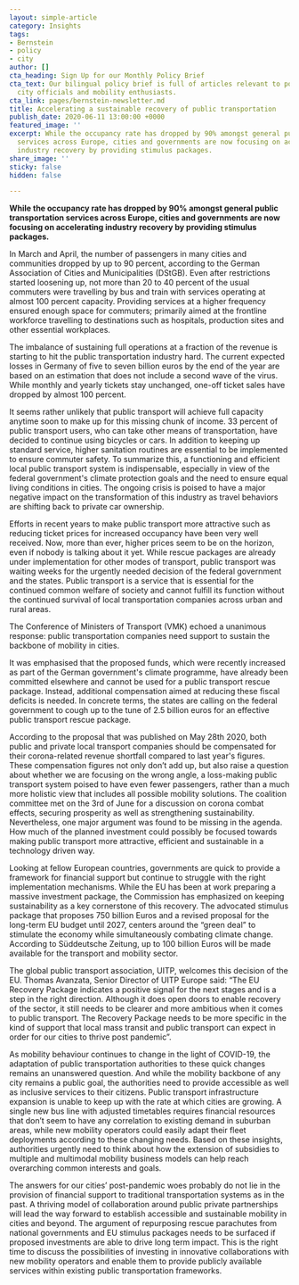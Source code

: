 ```yaml
---
layout: simple-article
category: Insights
tags:
- Bernstein
- policy
- city
author: []
cta_heading: Sign Up for our Monthly Policy Brief
cta_text: Our bilingual policy brief is full of articles relevant to policymakers,
  city officials and mobility enthusiasts.
cta_link: pages/bernstein-newsletter.md
title: Accelerating a sustainable recovery of public transportation
publish_date: 2020-06-11 13:00:00 +0000
featured_image: ''
excerpt: While the occupancy rate has dropped by 90% amongst general public transportation
  services across Europe, cities and governments are now focusing on accelerating
  industry recovery by providing stimulus packages.
share_image: ''
sticky: false
hidden: false

---
```

**While the occupancy rate has dropped by 90% amongst general public transportation services across Europe, cities and governments are now focusing on accelerating industry recovery by providing stimulus packages.**

In March and April, the number of passengers in many cities and communities dropped by up to 90 percent, according to the German Association of Cities and Municipalities (DStGB). Even after restrictions started loosening up, not more than 20 to 40 percent of the usual commuters were travelling by bus and train with services operating at almost 100 percent capacity. Providing services at a higher frequency ensured enough space for commuters; primarily aimed at the frontline workforce travelling to destinations such as hospitals, production sites and other essential workplaces.

The imbalance of sustaining full operations at a fraction of the revenue is starting to hit the public transportation industry hard. The current expected losses in Germany of five to seven billion euros by the end of the year are based on an estimation that does not include a second wave of the virus. While monthly and yearly tickets stay unchanged, one-off ticket sales have dropped by almost 100 percent.

It seems rather unlikely that public transport will achieve full capacity anytime soon to make up for this missing chunk of income. 33 percent of public transport users, who can take other means of transportation, have decided to continue using bicycles or cars. In addition to keeping up standard service, higher sanitation routines are essential to be implemented to ensure commuter safety. To summarize this, a functioning and efficient local public transport system is indispensable, especially in view of the federal government's climate protection goals and the need to ensure equal living conditions in cities. The ongoing crisis is poised to have a major negative impact on the transformation of this industry as travel behaviors are shifting back to private car ownership.

Efforts in recent years to make public transport more attractive such as reducing ticket prices for increased occupancy have been very well received. Now, more than ever, higher prices seem to be on the horizon, even if nobody is talking about it yet. While rescue packages are already under implementation for other modes of transport, public transport was waiting weeks for the urgently needed decision of the federal government and the states. Public transport is a service that is essential for the continued common welfare of society and cannot fulfill its function without the continued survival of local transportation companies across urban and rural areas.

The Conference of Ministers of Transport (VMK) echoed a unanimous response: public transportation companies need support to sustain the backbone of mobility in cities.

It was emphasised that the proposed funds, which were recently increased as part of the German government's climate programme, have already been committed elsewhere and cannot be used for a public transport rescue package. Instead, additional compensation aimed at reducing these fiscal deficits is needed. In concrete terms, the states are calling on the federal government to cough up to the tune of 2.5 billion euros for an effective public transport rescue package.

According to the proposal that was published on May 28th 2020, both public and private local transport companies should be compensated for their corona-related revenue shortfall compared to last year's figures. These compensation figures not only don’t add up, but also raise a question about whether we are focusing on the wrong angle, a loss-making public transport system poised to have even fewer passengers, rather than a much more holistic view that includes all possible mobility solutions. The coalition committee met on the 3rd of June for a discussion on corona combat effects, securing prosperity as well as strengthening sustainability. Nevertheless, one major argument was found to be missing in the agenda. How much of the planned investment could possibly be focused towards making public transport more attractive, efficient and sustainable in a technology driven way.

Looking at fellow European countries, governments are quick to provide a framework for financial support but continue to struggle with the right implementation mechanisms. While the EU has been at work preparing a massive investment package, the Commission has emphasized on keeping sustainability as a key cornerstone of this recovery. The advocated stimulus package that proposes 750 billion Euros and a revised proposal for the long-term EU budget until 2027, centers around the “green deal” to stimulate the economy while simultaneously combating climate change. According to Süddeutsche Zeitung, up to 100 billion Euros will be made available for the transport and mobility sector.

The global public transport association, UITP, welcomes this decision of the EU. Thomas Avanzata, Senior Director of UITP Europe said: “The EU Recovery Package indicates a positive signal for the next stages and is a step in the right direction. Although it does open doors to enable recovery of the sector, it still needs to be clearer and more ambitious when it comes to public transport. The Recovery Package needs to be more specific in the kind of support that local mass transit and public transport can expect in order for our cities to thrive post pandemic”.

As mobility behaviour continues to change in the light of COVID-19, the adaptation of public transportation authorities to these quick changes remains an unanswered question. And while the mobility backbone of any city remains a public goal, the authorities need to provide accessible as well as inclusive services to their citizens. Public transport infrastructure expansion is unable to keep up with the rate at which cities are growing. A single new bus line with adjusted timetables requires financial resources that don’t seem to have any correlation to existing demand in suburban areas, while new mobility operators could easily adapt their fleet deployments according to these changing needs. Based on these insights, authorities urgently need to think about how the extension of subsidies to multiple and multimodal mobility business models can help reach overarching common interests and goals.

The answers for our cities’ post-pandemic woes probably do not lie in the provision of financial support to traditional transportation systems as in the past. A thriving model of collaboration around public private partnerships will lead the way forward to establish accessible and sustainable mobility in cities and beyond. The argument of repurposing rescue parachutes from national governments and EU stimulus packages needs to be surfaced if proposed investments are able to drive long term impact. This is the right time to discuss the possibilities of investing in innovative collaborations with new mobility operators and enable them to provide publicly available services within existing public transportation frameworks.